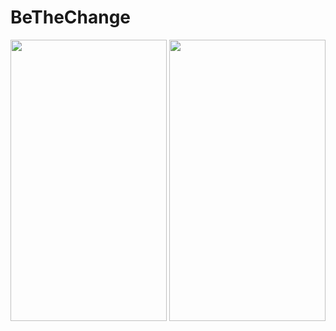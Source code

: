 # BeTheChange
<p float="center">
    <img src="https://github.com/keshav2508/Invoice_Generator/blob/master/InGen.jpeg" width="250" height="450"/>
    <img src="https://github.com/keshav2508/Invoice_Generator/blob/master/InGen2.jpeg" width="250" height="450"/>
  </p>
